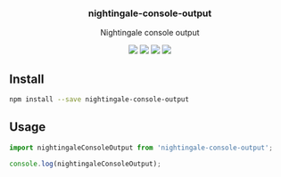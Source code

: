 <h3 align="center">
  nightingale-console-output
</h3>

<p align="center">
  Nightingale console output
</p>

<p align="center">
  <a href="https://npmjs.org/package/nightingale-console-output"><img src="https://img.shields.io/npm/v/nightingale-console-output.svg?style=flat-square"></a>
  <a href="https://npmjs.org/package/nightingale-console-output"><img src="https://img.shields.io/npm/dw/nightingale-console-output.svg?style=flat-square"></a>
  <a href="https://npmjs.org/package/nightingale-console-output"><img src="https://img.shields.io/node/v/nightingale-console-output.svg?style=flat-square"></a>
  <a href="https://npmjs.org/package/nightingale-console-output"><img src="https://img.shields.io/npm/types/nightingale-console-output.svg?style=flat-square"></a>
</p>

## Install

```sh
npm install --save nightingale-console-output
```

## Usage

```js
import nightingaleConsoleOutput from 'nightingale-console-output';

console.log(nightingaleConsoleOutput);
```
